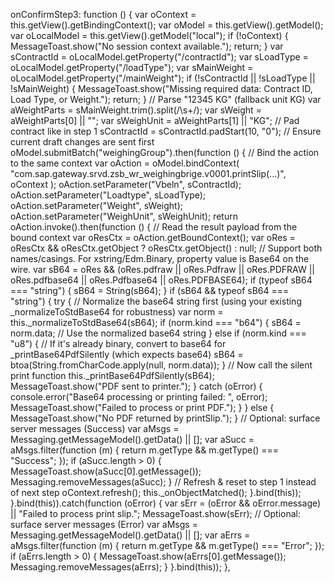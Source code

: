 onConfirmStep3: function () {
    var oContext = this.getView().getBindingContext();
    var oModel = this.getView().getModel();
    var oLocalModel = this.getView().getModel("local");
    if (!oContext) {
        MessageToast.show("No session context available.");
        return;
    }
    var sContractId = oLocalModel.getProperty("/contractId");
    var sLoadType = oLocalModel.getProperty("/loadType");
    var sMainWeight = oLocalModel.getProperty("/mainWeight");
    if (!sContractId || !sLoadType || !sMainWeight) {
        MessageToast.show("Missing required data: Contract ID, Load Type, or Weight.");
        return;
    }
    // Parse "12345 KG" (fallback unit KG)
    var aWeightParts = sMainWeight.trim().split(/\s+/);
    var sWeight = aWeightParts[0] || "";
    var sWeighUnit = aWeightParts[1] || "KG";
    // Pad contract like in step 1
    sContractId = sContractId.padStart(10, "0");
    // Ensure current draft changes are sent first
    oModel.submitBatch("weighingGroup").then(function () {
        // Bind the action to the same context
        var oAction = oModel.bindContext(
            "com.sap.gateway.srvd.zsb_wr_weighingbrige.v0001.printSlip(...)",
            oContext
        );
        oAction.setParameter("Vbeln", sContractId);
        oAction.setParameter("Loadtype", sLoadType);
        oAction.setParameter("Weight", sWeight);
        oAction.setParameter("WeighUnit", sWeighUnit);
        return oAction.invoke().then(function () {
            // Read the result payload from the bound context
            var oResCtx = oAction.getBoundContext();
            var oRes = oResCtx && oResCtx.getObject ? oResCtx.getObject() : null;
            // Support both names/casings. For xstring/Edm.Binary, property value is Base64 on the wire.
            var sB64 = oRes && (oRes.pdfraw || oRes.Pdfraw || oRes.PDFRAW ||
                oRes.pdfbase64 || oRes.Pdfbase64 || oRes.PDFBASE64);
            if (typeof sB64 === "string") {
                sB64 = String(sB64);
            }
            if (sB64 && typeof sB64 === "string") {
                try {
                    // Normalize the base64 string first (using your existing _normalizeToStdBase64 for robustness)
                    var norm = this._normalizeToStdBase64(sB64);
                    if (norm.kind === "b64") {
                        sB64 = norm.data; // Use the normalized base64 string
                    } else if (norm.kind === "u8") {
                        // If it's already binary, convert to base64 for _printBase64PdfSilently (which expects base64)
                        sB64 = btoa(String.fromCharCode.apply(null, norm.data));
                    }
                    // Now call the silent print function
                    this._printBase64PdfSilently(sB64);
                    MessageToast.show("PDF sent to printer.");
                } catch (oError) {
                    console.error("Base64 processing or printing failed: ", oError);
                    MessageToast.show("Failed to process or print PDF.");
                }
            } else {
                MessageToast.show("No PDF returned by printSlip.");
            }
            // Optional: surface server messages (Success)
            var aMsgs = Messaging.getMessageModel().getData() || [];
            var aSucc = aMsgs.filter(function (m) { return m.getType && m.getType() === "Success"; });
            if (aSucc.length > 0) {
                MessageToast.show(aSucc[0].getMessage());
                Messaging.removeMessages(aSucc);
            }
            // Refresh & reset to step 1 instead of next step
            oContext.refresh();
            this._onObjectMatched();
        }.bind(this));
    }.bind(this)).catch(function (oError) {
        var sErr = (oError && oError.message) || "Failed to process print slip.";
        MessageToast.show(sErr);
        // Optional: surface server messages (Error)
        var aMsgs = Messaging.getMessageModel().getData() || [];
        var aErrs = aMsgs.filter(function (m) { return m.getType && m.getType() === "Error"; });
        if (aErrs.length > 0) {
            MessageToast.show(aErrs[0].getMessage());
            Messaging.removeMessages(aErrs);
        }
    }.bind(this));
},
